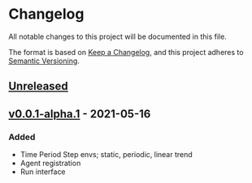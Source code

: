 # Changelog
All notable changes to this project will be documented in this file.

The format is based on [Keep a Changelog](https://keepachangelog.com/en/1.0.0/),
and this project adheres to [Semantic Versioning](https://semver.org/spec/v2.0.0.html).

## [Unreleased]

## [v0.0.1-alpha.1] - 2021-05-16
### Added
- Time Period Step envs; static, periodic, linear trend
- Agent registration
- Run interface

[Unreleased]: https://github.com/datavaluepeople/truman/compare/v0.0.1-alpha.1...HEAD
[v0.0.1-alpha.1]: https://github.com/datavaluepeople/truman/releases/tag/v0.0.1-alpha.1
